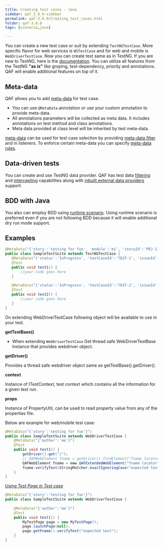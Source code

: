 ```yaml
---
title: Creating test cases - Java
sidebar: qaf_3_0_0-sidebar
permalink: qaf-3.0.0/Creating_test_cases.html
folder: qaf-3.0.0
tags: [scenario,java]

---
```



You can create a new test case or suit by extending `TestNGTestCase`. More specific flavor for web services is `WSTestCase` and for web and mobile is `WebDriverTestCase`. Now you can create test same as in TestNG. If you are new to TestNG, here is the [documentation](http://testng.org/doc/documentation-main.html). You can utilize all features from the TestNG <b>"as is"</b> like groping, test-dependency, priority and annotations. QAF will enable additional features on top of it.


## Meta-data
QAF allows you to add [meta-data](scenario-meta-data.html) for test case.
  - You can use `@MetaData` annotation or use your custom annotation to provide meta-data. 
  - All annotations parameters will be collected as meta data. It includes annotations on test method and class annotations. 
  - Meta data provided at class level will be inherited by test meta-data. 

[meta-data](scenario-meta-data.html) can be used for test case selection by providing [meta-data filter](scenario_metadatata_filter_include_exclude_prop.html) and in listeners. To enforce certain meta-data you can specify [meta-data rules](meta-data-rules.html).

## Data-driven tests
You can create and use TestNG data provider. QAF has test data [filtering](data_driven_filter.html) and [intercepting](javadoc/com/qmetry/qaf/automation/testng/dataprovider/QAFDataProviderIntercepter.html) capabilities along with [inbuilt external data providers](maketest_data_driven.html) support. 


## BDD with Java

You also can employ BDD using [runtime scenario](runtime_scenario.html). Using runtime scenario is preferred even if you are not following BDD because it will enable additional dry run mode support.
 
## Examples
 
 ```java
@MetaData("{'story':'testing for fun', 'module':'m1', 'storyId':'PRJ-111'}")
public class SampleTestSuite extends TestNGTestCase {
    @MetaData("{'status':'InProgress', 'testCaseId':'TEST-1', 'issueId':'PRJ-112'}")
    @Test
    public void test1() {
		//your code goes here
    }
    
    @MetaData("{'status':'InProgress', 'testCaseId':'TEST-2', 'issueId':'PRJ-113'}")
    @Test
    public void test2() {
		//your code goes here
    }
}
```

On extending WebDriverTestCase following object will be available to use in your test.

<b>getTestBase()</b>

 - When extending `WebDriverTestCase` Get thread safe WebDriverTestBase Instance that provides webdriver object.

<b>getDriver()</b>

Provides a thread safe webdriver object same as getTestBase().getDriver().

<b>context</b>

Instance of ITestContext, test context which contains all the information for a given test run.

<b>props</b>

Instance of PropertyUtil, can be used to read property value from any of the properties file.


Below are example for web/mobile test case:

```java
@MetaData("{'story':'testing for fun'}")
public class SampleTestSuite extends WebDriverTestCase {
    @MetaData("{'author':'me'}")
    @Test
    public void test1() {
        getDriver().get("/");
        // QAFWebElement fname = getDriver().findElement("fname locator");
        QAFWebElement fname = new QAFExtendedWebElement("fname locator");
        fname.verifyText(StringMatcher.exactIgnoringCase("expected text"));
    }
}
```

<i><u>Using Test Page in Test case</u></i>

```java
@MetaData("{'story':'testing for fun'}")
public class SampleTestSuite extends WebDriverTestCase {
    
    @MetaData("{'author':'me'}")
    @Test
    public void test1() {
        MyTestPage page = new MyTestPage();
        page.launchPage(null);
        page.getFname().verifyText("expected text");
    }
}
```
